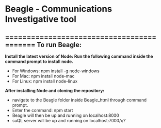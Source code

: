 # Beagle - Communications Investigative tool
==========================================
To run Beagle:
-----------------
**Install the latest version of Node: Run the following command inside the command prompt to install node.**
- For Windows: npm install -g node-windows
- For Mac: npm install node-mac
- For Linux: npm install node-linux

**After installing Node and cloning the repository:**
- navigate to the Beagle folder inside Beagle_html through command prompt.
- Enter the command: npm start
- Beagle will then be up and running on localhost:8000
- suQL server will be up and running on localhost:7000/q? 
